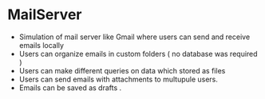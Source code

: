# MailServer
- Simulation of mail server like Gmail where users can send and receive emails locally
- Users can organize emails in custom folders ( no database was required )
- Users can make different queries on data which stored as files
- Users can send emails with attachments to multupule users.
- Emails can be saved as drafts .
